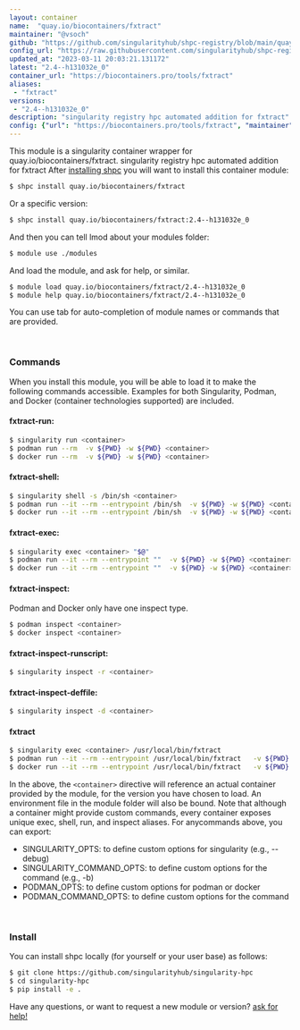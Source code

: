 ```yaml
---
layout: container
name:  "quay.io/biocontainers/fxtract"
maintainer: "@vsoch"
github: "https://github.com/singularityhub/shpc-registry/blob/main/quay.io/biocontainers/fxtract/container.yaml"
config_url: "https://raw.githubusercontent.com/singularityhub/shpc-registry/main/quay.io/biocontainers/fxtract/container.yaml"
updated_at: "2023-03-11 20:03:21.131172"
latest: "2.4--h131032e_0"
container_url: "https://biocontainers.pro/tools/fxtract"
aliases:
 - "fxtract"
versions:
 - "2.4--h131032e_0"
description: "singularity registry hpc automated addition for fxtract"
config: {"url": "https://biocontainers.pro/tools/fxtract", "maintainer": "@vsoch", "description": "singularity registry hpc automated addition for fxtract", "latest": {"2.4--h131032e_0": "sha256:be1ede43ada2648df04b125e130f5f05121853c7880393e4d4135f268f55dc68"}, "tags": {"2.4--h131032e_0": "sha256:be1ede43ada2648df04b125e130f5f05121853c7880393e4d4135f268f55dc68"}, "docker": "quay.io/biocontainers/fxtract", "aliases": {"fxtract": "/usr/local/bin/fxtract"}}
---
```


This module is a singularity container wrapper for quay.io/biocontainers/fxtract.
singularity registry hpc automated addition for fxtract
After [installing shpc](#install) you will want to install this container module:


```bash
$ shpc install quay.io/biocontainers/fxtract
```

Or a specific version:

```bash
$ shpc install quay.io/biocontainers/fxtract:2.4--h131032e_0
```

And then you can tell lmod about your modules folder:

```bash
$ module use ./modules
```

And load the module, and ask for help, or similar.

```bash
$ module load quay.io/biocontainers/fxtract/2.4--h131032e_0
$ module help quay.io/biocontainers/fxtract/2.4--h131032e_0
```

You can use tab for auto-completion of module names or commands that are provided.

<br>

### Commands

When you install this module, you will be able to load it to make the following commands accessible.
Examples for both Singularity, Podman, and Docker (container technologies supported) are included.

#### fxtract-run:

```bash
$ singularity run <container>
$ podman run --rm  -v ${PWD} -w ${PWD} <container>
$ docker run --rm  -v ${PWD} -w ${PWD} <container>
```

#### fxtract-shell:

```bash
$ singularity shell -s /bin/sh <container>
$ podman run --it --rm --entrypoint /bin/sh  -v ${PWD} -w ${PWD} <container>
$ docker run --it --rm --entrypoint /bin/sh  -v ${PWD} -w ${PWD} <container>
```

#### fxtract-exec:

```bash
$ singularity exec <container> "$@"
$ podman run --it --rm --entrypoint ""  -v ${PWD} -w ${PWD} <container> "$@"
$ docker run --it --rm --entrypoint ""  -v ${PWD} -w ${PWD} <container> "$@"
```

#### fxtract-inspect:

Podman and Docker only have one inspect type.

```bash
$ podman inspect <container>
$ docker inspect <container>
```

#### fxtract-inspect-runscript:

```bash
$ singularity inspect -r <container>
```

#### fxtract-inspect-deffile:

```bash
$ singularity inspect -d <container>
```


#### fxtract

```bash
$ singularity exec <container> /usr/local/bin/fxtract
$ podman run --it --rm --entrypoint /usr/local/bin/fxtract   -v ${PWD} -w ${PWD} <container> -c " $@"
$ docker run --it --rm --entrypoint /usr/local/bin/fxtract   -v ${PWD} -w ${PWD} <container> -c " $@"
```



In the above, the `<container>` directive will reference an actual container provided
by the module, for the version you have chosen to load. An environment file in the
module folder will also be bound. Note that although a container
might provide custom commands, every container exposes unique exec, shell, run, and
inspect aliases. For anycommands above, you can export:

 - SINGULARITY_OPTS: to define custom options for singularity (e.g., --debug)
 - SINGULARITY_COMMAND_OPTS: to define custom options for the command (e.g., -b)
 - PODMAN_OPTS: to define custom options for podman or docker
 - PODMAN_COMMAND_OPTS: to define custom options for the command

<br>

### Install

You can install shpc locally (for yourself or your user base) as follows:

```bash
$ git clone https://github.com/singularityhub/singularity-hpc
$ cd singularity-hpc
$ pip install -e .
```

Have any questions, or want to request a new module or version? [ask for help!](https://github.com/singularityhub/singularity-hpc/issues)